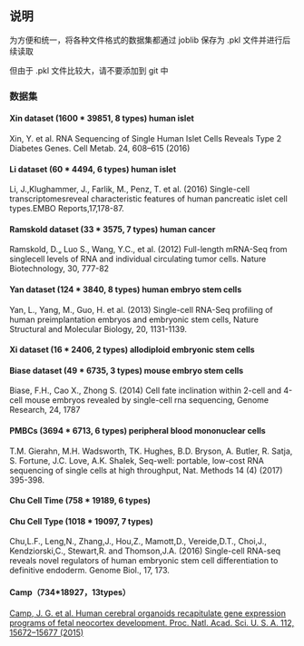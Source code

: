 ## 说明

为方便和统一，将各种文件格式的数据集都通过 joblib 保存为 .pkl 文件并进行后续读取

但由于 .pkl 文件比较大，请不要添加到 git 中

### 数据集

#### Xin dataset (1600 * 39851, 8 types) human islet

Xin, Y. et al. RNA Sequencing of Single Human Islet Cells Reveals Type 2 Diabetes Genes. Cell Metab. 24, 608–615 (2016)

#### Li dataset (60 * 4494, 6 types) human islet

Li, J.,Klughammer, J., Farlik, M., Penz, T. et al. (2016) Single-cell transcriptomesreveal characteristic features of human pancreatic islet cell types.EMBO Reports,17,178-87.

#### Ramskold dataset (33 * 3575, 7 types) human cancer

Ramskold, D.„ Luo S., Wang, Y.C., et al. (2012) Full-length mRNA-Seq from singlecell levels of RNA and individual circulating tumor cells. Nature Biotechnology, 30,
777-82

#### Yan dataset (124 * 3840, 8 types) human embryo stem cells

Yan, L., Yang, M., Guo, H. et al. (2013) Single-cell RNA-Seq profiling of human
preimplantation embryos and embryonic stem cells, Nature Structural and Molecular
Biology, 20, 1131-1139.

#### Xi dataset (16 * 2406, 2 types) allodiploid embryonic stem cells

#### Biase dataset (49 * 6735, 3 types) mouse embryo stem cells

Biase, F.H., Cao X., Zhong S. (2014) Cell fate inclination within 2-cell and 4-cell mouse embryos revealed by single-cell rna sequencing, Genome Research, 24, 1787

#### PMBCs (3694 * 6713, 6 types) peripheral blood mononuclear cells

T.M. Gierahn, M.H. Wadsworth, TK. Hughes, B.D. Bryson, A. Butler, R. Satja, S. Fortune, J.C. Love, A.K. Shalek, Seq-well: portable, low-cost RNA sequencing of single cells at high throughput, Nat. Methods 14 (4) (2017) 395-398.

#### Chu Cell Time (758 * 19189, 6 types) 
#### Chu Cell Type (1018 * 19097, 7 types)

Chu,L.F., Leng,N., Zhang,J., Hou,Z., Mamott,D., Vereide,D.T., Choi,J., Kendziorski,C., Stewart,R. and Thomson,J.A. (2016) Single-cell RNA-seq reveals novel regulators of human embryonic stem cell differentiation to definitive endoderm. Genome Biol., 17,
173.

#### Camp（734*18927，13types）

[Camp, J. G. et al. Human cerebral organoids recapitulate gene expression programs of fetal neocortex development. Proc. Natl. Acad. Sci. U. S. A. 112, 15672–15677 (2015)](http://dx.doi.org/10.1073/pnas.1520760112)
